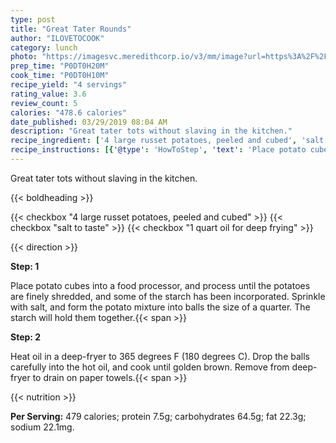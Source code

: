 ```yaml
---
type: post
title: "Great Tater Rounds"
author: "ILOVETOCOOK"
category: lunch
photo: "https://imagesvc.meredithcorp.io/v3/mm/image?url=https%3A%2F%2Fimages.media-allrecipes.com%2Fuserphotos%2F3302584.jpg"
prep_time: "P0DT0H20M"
cook_time: "P0DT0H10M"
recipe_yield: "4 servings"
rating_value: 3.6
review_count: 5
calories: "478.6 calories"
date_published: 03/29/2019 08:04 AM
description: "Great tater tots without slaving in the kitchen."
recipe_ingredient: ['4 large russet potatoes, peeled and cubed', 'salt to taste', '1 quart oil for deep frying']
recipe_instructions: [{'@type': 'HowToStep', 'text': 'Place potato cubes into a food processor, and process until the potatoes are finely shredded, and some of the starch has been incorporated. Sprinkle with salt, and form the potato mixture into balls the size of a quarter. The starch will hold them together.\n'}, {'@type': 'HowToStep', 'text': 'Heat oil in a deep-fryer to 365 degrees F (180 degrees C). Drop the balls carefully into the hot oil, and cook until golden brown. Remove from deep-fryer to drain on paper towels.\n'}]
---
```


Great tater tots without slaving in the kitchen. 

{{< boldheading >}}

{{< checkbox "4 large russet potatoes, peeled and cubed" >}}
{{< checkbox "salt to taste" >}}
{{< checkbox "1 quart oil for deep frying" >}}


{{< direction >}}

**Step: 1**

Place potato cubes into a food processor, and process until the potatoes are finely shredded, and some of the starch has been incorporated. Sprinkle with salt, and form the potato mixture into balls the size of a quarter. The starch will hold them together.{{< span >}}

**Step: 2**

Heat oil in a deep-fryer to 365 degrees F (180 degrees C). Drop the balls carefully into the hot oil, and cook until golden brown. Remove from deep-fryer to drain on paper towels.{{< span >}}

{{< nutrition >}}

**Per Serving:** 479 calories; protein 7.5g; carbohydrates 64.5g; fat 22.3g; sodium 22.1mg.